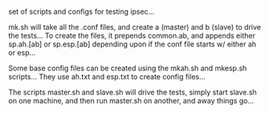 set of scripts and configs for testing ipsec...

mk.sh will take all the .conf files, and create a (master) and b (slave)
to drive the tests...  To create the files, it prepends common.ab, and
appends either sp.ah.[ab] or sp.esp.[ab] depending upon if the conf
file starts w/ either ah or esp...

Some base config files can be created using the mkah.sh and mkesp.sh
scripts... They use ah.txt and esp.txt to create config files...

The scripts master.sh and slave.sh will drive the tests, simply start
slave.sh on one machine, and then run master.sh on another, and away
things go...
